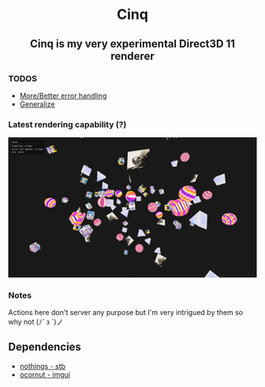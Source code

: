 <div align="center">
<h1>
    Cinq
    <h2>
        Cinq is my very experimental Direct3D 11 renderer 
    </h2>
</h1> 
</div>

### TODOS
- [More/Better error handling](src/Ayanami.cpp#L6)
- [Generalize](src/Geometry/Plane.hpp#L77)

### Latest rendering capability (?)
<img src="res/readme/render.png" width="540">

### Notes
Actions here don't server any purpose but I'm very intrigued by them so why not (ﾉ´ з `)ノ

## Dependencies
- [nothings - stb](https://github.com/nothings/stb)
- [ocornut - imgui](https://github.com/ocornut/imgui)
